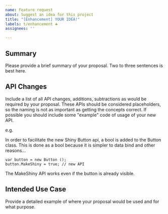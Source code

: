 ```yaml
---
name: Feature request
about: Suggest an idea for this project
title: "[Enhancement] YOUR IDEA!"
labels: t/enhancement ➕
assignees: ''

---
```


## Summary
Please provide a brief summary of your proposal. Two to three sentences is best here.

## API Changes

Include a list of all API changes, additions, subtractions as would be required by your proposal. These APIs should be considered placeholders, so the naming is not as important as getting the concepts correct. If possible you should include some "example" code of usage of your new API.

e.g.

In order to facilitate the new Shiny Button api, a bool is added to the Button class. This is done as a bool because it is simpler to data bind and other reasons...

    var button = new Button ();
    button.MakeShiny = true; // new API

The MakeShiny API works even if the button is already visible.

## Intended Use Case
Provide a detailed example of where your proposal would be used and for what purpose.
